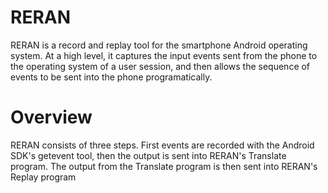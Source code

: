 RERAN
=======

RERAN is a record and replay tool for the smartphone Android operating system. At a high level, it captures the input events sent from the phone to the operating system of a user session, and then allows the sequence of events to be sent into the phone programatically.

# Overview
RERAN consists of three steps. First events are recorded with the Android SDK's getevent tool, then the output is sent into RERAN's Translate program. The output from the Translate program is then sent into RERAN's Replay program